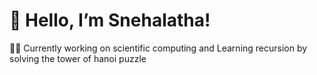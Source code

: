 # 👋 Hello, I’m Snehalatha!

👩‍🎓 Currently working on scientific computing and
 Learning recursion by solving the tower of hanoi puzzle
